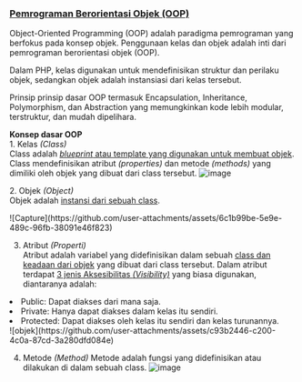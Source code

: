<H3><b><u>Pemrograman Berorientasi Objek (OOP)</u></b></H3>

<p>Object-Oriented Programming (OOP) adalah paradigma pemrograman yang berfokus pada konsep objek. Penggunaan kelas dan objek adalah inti dari pemrograman berorientasi objek (OOP).</p>

<p> Dalam PHP, kelas digunakan untuk mendefinisikan struktur dan perilaku objek, sedangkan objek adalah instansiasi dari kelas tersebut.</p>

<p>Prinsip prinsip dasar OOP termasuk Encapsulation, Inheritance, Polymorphism, dan Abstraction yang memungkinkan kode lebih modular, terstruktur, dan mudah dipelihara.</p>

<b>Konsep dasar OOP</b>
<br>1. Kelas <i>(Class)</i></br>
Class adalah <u><i>blueprint</i> atau template yang digunakan untuk membuat objek</u>. Class mendefinisikan atribut <i>(properties)</i> dan metode <i>(methods)</i> yang dimiliki oleh objek yang dibuat dari class tersebut.
![image](https://github.com/user-attachments/assets/73016302-b8f6-4ea8-8bf6-e66de7ae0baa)

</p>
2. Objek <i>(Object)</i>
<br>Objek adalah <u>instansi dari sebuah class</u>.</br>
</p>
![Capture](https://github.com/user-attachments/assets/6c1b99be-5e9e-489c-96fb-38091e46f823)

3. Atribut <i>(Properti)</i>
<br>Atribut adalah variabel yang didefinisikan dalam sebuah <u>class dan keadaan dari objek</u> yang dibuat dari class tersebut. Dalam atribut terdapat <u>3 jenis Aksesibilitas <i>(Visibility)</i></u> yang biasa digunakan, diantaranya adalah:
<li>Public: Dapat diakses dari mana saja.</li>
<li>Private: Hanya dapat diakses dalam kelas itu sendiri.</li>
<li>Protected: Dapat diakses oleh kelas itu sendiri dan kelas turunannya.</li>
![objek](https://github.com/user-attachments/assets/c93b2446-c200-4c0a-87cd-3a280dfd084e)
</br>

4. Metode <i>(Method)</i>
Metode adalah fungsi yang didefinisikan atau dilakukan di dalam sebuah class.
![image](https://github.com/user-attachments/assets/930ee3e9-0664-4e47-a0e2-e854b9ff81f6)
